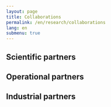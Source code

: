```yaml
---
layout: page
title: Collaborations
permalink: /en/research/collaborations
lang: en
submenu: true
---
```


## Scientific partners

## Operational partners

## Industrial partners